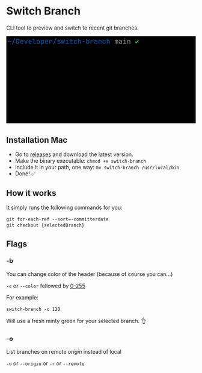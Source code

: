 # Switch Branch

CLI tool to preview and switch to recent git branches.

![demo gif](demo.gif)

## Installation Mac

- Go to [releases](https://github.com/oscarheimdahl/switch-branch/releases) and download the latest version.
- Make the binary executable: `chmod +x switch-branch`
- Include it in your path, one way: `mv switch-branch /usr/local/bin`
- Done! ✅

## How it works

It simply runs the following commands for you:

```
git for-each-ref --sort=-committerdate
git checkout {selectedBranch}
```

## Flags

### -b

You can change color of the header (because of course you can...)

`-c` or `--color` followed by [0-255](https://gist.github.com/fnky/458719343aabd01cfb17a3a4f7296797)

For example:

```
switch-branch -c 120
```

Will use a fresh minty green for your selected branch. 👌

### -o

List branches on remote _origin_ instead of local

`-o` or `--origin` or `-r` or `--remote`

